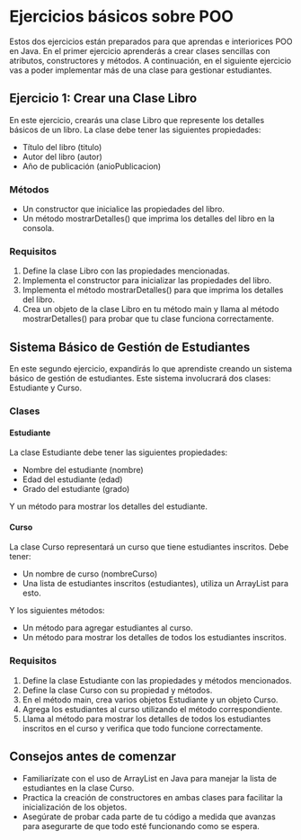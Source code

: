 # Ejercicios básicos sobre POO

Estos dos ejercicios están preparados para que aprendas e interiorices POO en Java. En el primer ejercicio aprenderás a crear clases sencillas con atributos, constructores y métodos. 
A continuación, en el siguiente ejercicio vas a poder implementar más de una clase para gestionar estudiantes. 

## Ejercicio 1: Crear una Clase Libro

En este ejercicio, crearás una clase Libro que represente los detalles básicos de un libro. La clase debe tener las siguientes propiedades:

- Título del libro (titulo)
- Autor del libro (autor)
- Año de publicación (anioPublicacion)

### Métodos

- Un constructor que inicialice las propiedades del libro.
- Un método mostrarDetalles() que imprima los detalles del libro en la consola.

### Requisitos

1. Define la clase Libro con las propiedades mencionadas.
2. Implementa el constructor para inicializar las propiedades del libro.
3. Implementa el método mostrarDetalles() para que imprima los detalles del libro.
4. Crea un objeto de la clase Libro en tu método main y llama al método mostrarDetalles() para probar que tu clase funciona correctamente.

## Sistema Básico de Gestión de Estudiantes

En este segundo ejercicio, expandirás lo que aprendiste creando un sistema básico de gestión de estudiantes. Este sistema involucrará dos clases: Estudiante y Curso.

### Clases

#### Estudiante

La clase Estudiante debe tener las siguientes propiedades:

- Nombre del estudiante (nombre)
- Edad del estudiante (edad)
- Grado del estudiante (grado)

Y un método para mostrar los detalles del estudiante.

#### Curso

La clase Curso representará un curso que tiene estudiantes inscritos. Debe tener:

- Un nombre de curso (nombreCurso)
- Una lista de estudiantes inscritos (estudiantes), utiliza un ArrayList<Estudiante> para esto.

Y los siguientes métodos:

- Un método para agregar estudiantes al curso.
- Un método para mostrar los detalles de todos los estudiantes inscritos.

### Requisitos

1. Define la clase Estudiante con las propiedades y métodos mencionados.
2. Define la clase Curso con su propiedad y métodos.
3. En el método main, crea varios objetos Estudiante y un objeto Curso.
4. Agrega los estudiantes al curso utilizando el método correspondiente.
5. Llama al método para mostrar los detalles de todos los estudiantes inscritos en el curso y verifica que todo funcione correctamente.

## Consejos antes de comenzar

- Familiarízate con el uso de ArrayList en Java para manejar la lista de estudiantes en la clase Curso.
- Practica la creación de constructores en ambas clases para facilitar la inicialización de los objetos.
- Asegúrate de probar cada parte de tu código a medida que avanzas para asegurarte de que todo esté funcionando como se espera.